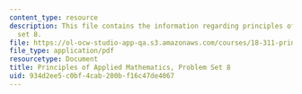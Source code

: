 ```yaml
---
content_type: resource
description: This file contains the information regarding principles of applied mathematics,problem
  set 8.
file: https://ol-ocw-studio-app-qa.s3.amazonaws.com/courses/18-311-principles-of-applied-mathematics-spring-2014/934d2ee5c0bf4cab200bf16c47de4067_MIT18_311S14_ProblemSet8.pdf
file_type: application/pdf
resourcetype: Document
title: Principles of Applied Mathematics, Problem Set 8
uid: 934d2ee5-c0bf-4cab-200b-f16c47de4067
---
```

